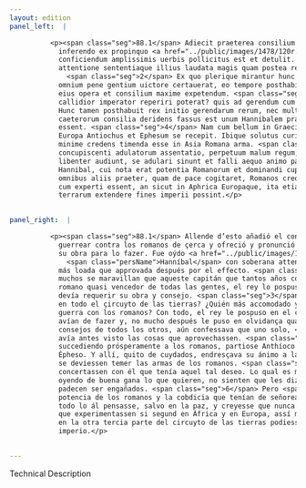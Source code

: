 ```yaml
---
layout: edition
panel_left:  |

          <p><span class="seg">88.1</span> Adiecit praeterea consilium de
            inferendo ex propinquo <a href="../public/images/1478/120r.jpg" target="new"><img src="../public/images/1491/1491.jpg"/></a>[120r] Romanis bello, suam quoque operam ad id
            conficiendum amplissimis uerbis pollicitus est et detulit. Auditus est Poenus summa
            attentione sententiaque illius laudata magis quam postea re aut effectu comprobata.
              <span class="seg">2</span> Ex quo plerique mirantur hunc ducem qui tot annos cum populo Romano
            omnium pene gentium uictore certauerat, eo tempore posthabitum esse a rege, quo erat
            eius opera et consilium maxime expetendum. <span class="seg">3</span> Quis enim in toto orbe terrarum
            callidior imperator reperiri poterat? quis ad gerendum cum Romanis bellum accommodatior?
            Hunc tamen posthabuit rex initio gerendarum rerum, nec multum tempus praeteriit, cum
            caeterorum consilia deridens fassus est unum Hannibalem praeuidisse ea quae in rem
            essent. <span class="seg">4</span> Nam cum bellum in Graecia prospere euenisset Romanis, cessit ex
            Europa Antiochus et Ephesum se recepit. Ibique solutus curis pacem animo destinabat,
            minime credens timenda esse in Asia Romana arma. <span class="seg">5</span> Nec deerat talia
            concupiscenti adulatorum assentatio, perpetuum malum regum, qui dum ea quae uolunt,
            libenter audiunt, se adulari sinunt et falli aequo animo patiuntur. <span class="seg">6</span> Sed
            Hannibal, cui nota erat potentia Romanorum et dominandi cupiditas, regem monuit, ut de
            omnibus aliis praeter, quam de pace cogitaret, Romanos crederet nunquam quieturos, nisi
            cum experti essent, an sicut in Aphrica Europaque, ita etiam in tertia parte orbis
            terrarum extendere fines imperii possint.</p>
        

panel_right:  |

          <p><span class="seg">88.1</span> Allende d’esto añadió el consejo de
            guerrear contra los romanos de çerca y ofreció y pronunció con muy extendidas palabras
            su obra para lo fazer. Fue oýdo <a href="../public/images/1491/180r.png" target="new"><img src="../public/images/1491/1491.jpg"/></a>[180r,b]
              <span class="persName">Hanníbal</span> con soberana attentión y su sentencia fue entonces allí
            más loada que approvada después por el effecto. <span class="seg">2</span> D’esta causa algunos y
            muchos se maravillan que aqueste capitán que tantos años contendiera con el pueblo
            romano quasi vencedor de todas las gentes, el rey lo pospusiesse en tiempo que mucho más
            devía requerir su obra y consejo. <span class="seg">3</span> ¿Quál capitán más cauto se podiera fallar
            en todo el çircuyto de las tierras? ¿Quién más accomodado y perteneciente para fazer
            guerra con los romanos? Con todo, el rey le pospuso en el comienço de las cosas que se
            avían de fazer y, no mucho después le puso en olvidança quando, escarneciendo de los
            consejos de todos los otros, aún confessava que uno solo, <span class="persName">Hanníbal</span>,
            avía antes visto las cosas que aprovechassen. <span class="seg">4</span> Ca la guerra fecha en Grecia,
            succediendo prósperamente a los romanos, partiose Anthíoco de Europa y acogiose a
            Épheso. Y allí, quito de cuydados, endresçava su ánimo a la paz, no creyendo que en Asia
            se deviessen temer las armas de los romanos. <span class="seg">5</span> Y no faltava lisonjeros que
            concertassen con él que tenía aquel tal deseo. Lo qual es mal perpetuo de los reyes que,
            oyendo de buena gana lo que quieren, no sienten que les dizen lisonjas y de grado
            padecen ser engañados. <span class="seg">6</span> Pero <span class="persName">Hanníbal</span>, que conoscía la
            potencia de los romanos y la cobdicia que tenían de señorear, amonestava al rey que en
            todo lo ál pensasse, salvo en la paz, y creyesse que nunca los romanos folgarían fasta
            que experimentassen si segund en África y en Europa, assí mesmo
            en la otra tercia parte del circuyto de las tierras podiessen extender los fines del
            imperio.</p>
        

---
```


Technical Description 